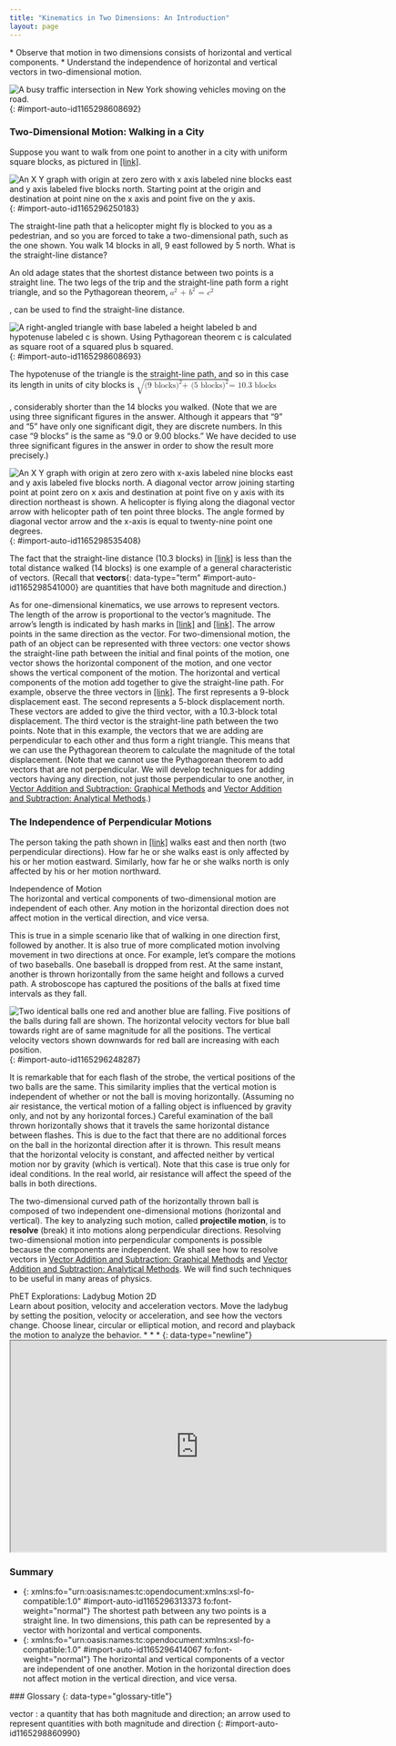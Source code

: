 ```yaml
---
title: "Kinematics in Two Dimensions: An Introduction"
layout: page
---
```



<div data-type="abstract" markdown="1">
* Observe that motion in two dimensions consists of horizontal and vertical components.
* Understand the independence of horizontal and vertical vectors in two-dimensional motion.

</div>

 ![A busy traffic intersection in New York showing vehicles moving on the road.](../resources/Figure_03_01_00.jpg "Walkers and drivers in a city like New York are rarely able to travel in straight lines to reach their destinations. Instead, they must follow roads and sidewalks, making two-dimensional, zigzagged paths. (credit: Margaret W. Carruthers)"){: #import-auto-id1165298608692}

### Two-Dimensional Motion: Walking in a City

Suppose you want to walk from one point to another in a city with uniform square blocks, as pictured in [\[link\]](#import-auto-id1165296250183).

 ![An X Y graph with origin at zero zero with x axis labeled nine blocks east and y axis labeled five blocks north. Starting point at the origin and destination at point nine on the x axis and point five on the y axis.](../resources/Figure_03_01_01.jpg "A pedestrian walks a two-dimensional path between two points in a city. In this scene, all blocks are square and are the same size."){: #import-auto-id1165296250183}

The straight-line path that a helicopter might fly is blocked to you as a pedestrian, and so you are forced to take a two-dimensional path, such as the one shown. You walk 14 blocks in all, 9 east followed by 5 north. What is the straight-line distance?

An old adage states that the shortest distance between two points is a straight line. The two legs of the trip and the straight-line path form a right triangle, and so the Pythagorean theorem, <math xmlns="http://www.w3.org/1998/Math/MathML"><semantics><mrow><mrow><mrow><msup><mi>a</mi><mrow><mn>2</mn></mrow></msup><mtext> + </mtext><msup><mi>b</mi><mrow><mn>2</mn></mrow></msup><mtext> = </mtext><msup><mi>c</mi><mrow><mn>2</mn></mrow></msup></mrow></mrow><mrow /></mrow><annotation encoding="StarMath 5.0"> size 12{a rSup { size 8{2} } " + "b rSup { size 8{2} } " = "c rSup { size 8{2} } } {}</annotation></semantics></math>

, can be used to find the straight-line distance.

![A right-angled triangle with base labeled a height labeled b and hypotenuse labeled c is shown. Using Pythagorean theorem c is calculated as square root of a squared plus b squared.](../resources/Figure_03_01_02.jpg "The Pythagorean theorem relates the length of the legs of a right triangle, labeled a size 12{a} {} and b size 12{b} {}, with the hypotenuse, labeled c size 12{c} {}. The relationship is given by: a2+&#xA0;b2=&#xA0;c2 size 12{a rSup { size 8{2} } &#xA0;&quot;+&#xA0;&quot;b rSup { size 8{2} } &#xA0;&quot;=&#xA0;&quot;c rSup { size 8{2} } } {}. This can be rewritten, solving for c size 12{A} {} : c&#xA0;=&#xA0;a2+&#xA0;b2 size 12{c&quot;&#xA0;=&#xA0;&quot; sqrt {a rSup { size 8{2} } &#xA0;&quot;+&#xA0;&quot;b rSup { size 8{2} } } } {}."){: #import-auto-id1165298608693}

The hypotenuse of the triangle is the straight-line path, and so in this case its length in units of city blocks is <math xmlns="http://www.w3.org/1998/Math/MathML"><semantics><mrow><mrow><mrow><msqrt><mrow><mo stretchy="false">(</mo><mtext>9 blocks</mtext><msup><mo stretchy="false">)</mo><mrow><mn>2</mn></mrow></msup><mtext>+ </mtext><mo stretchy="false">(</mo><mtext>5 blocks</mtext><msup><mo stretchy="false">)</mo><mrow><mn>2</mn></mrow></msup></mrow></msqrt><mtext>= 10</mtext><mtext>.</mtext><mtext>3 blocks</mtext></mrow></mrow><mrow /></mrow><annotation encoding="StarMath 5.0"> size 12{ sqrt { \( "9 blocks" \) rSup { size 8{2} }  "+ " \( "5 blocks" \) rSup { size 8{2} } }  "= 10" "." "3 blocks"} {}</annotation></semantics></math>

, considerably shorter than the 14 blocks you walked. (Note that we are using three significant figures in the answer. Although it appears that “9” and “5” have only one significant digit, they are discrete numbers. In this case “9 blocks” is the same as “9.0 or 9.00 blocks.” We have decided to use three significant figures in the answer in order to show the result more precisely.)

![An X Y graph with origin at zero zero with x-axis labeled nine blocks east and y axis labeled five blocks north. A diagonal vector arrow joining starting point at point zero on x axis and destination at point five on y axis with its direction northeast is shown. A helicopter is flying along the diagonal vector arrow with helicopter path of ten point three blocks. The angle formed by diagonal vector arrow and the x-axis is equal to twenty-nine point one degrees.](../resources/Figure_03_01_03.jpg "The straight-line path followed by a helicopter between the two points is shorter than the 14 blocks walked by the pedestrian. All blocks are square and the same size."){: #import-auto-id1165298535408}

The fact that the straight-line distance (10.3 blocks) in [\[link\]](#import-auto-id1165298535408) is less than the total distance walked (14 blocks) is one example of a general characteristic of vectors. (Recall that **vectors**{: data-type="term" #import-auto-id1165298541000} are quantities that have both magnitude and direction.)

As for one-dimensional kinematics, we use arrows to represent vectors. The length of the arrow is proportional to the vector’s magnitude. The arrow’s length is indicated by hash marks in [\[link\]](#import-auto-id1165296250183) and [\[link\]](#import-auto-id1165298535408). The arrow points in the same direction as the vector. For two-dimensional motion, the path of an object can be represented with three vectors: one vector shows the straight-line path between the initial and final points of the motion, one vector shows the horizontal component of the motion, and one vector shows the vertical component of the motion. The horizontal and vertical components of the motion add together to give the straight-line path. For example, observe the three vectors in [\[link\]](#import-auto-id1165298535408). The first represents a 9-block displacement east. The second represents a 5-block displacement north. These vectors are added to give the third vector, with a 10.3-block total displacement. The third vector is the straight-line path between the two points. Note that in this example, the vectors that we are adding are perpendicular to each other and thus form a right triangle. This means that we can use the Pythagorean theorem to calculate the magnitude of the total displacement. (Note that we cannot use the Pythagorean theorem to add vectors that are not perpendicular. We will develop techniques for adding vectors having any direction, not just those perpendicular to one another, in [Vector Addition and Subtraction: Graphical Methods](/m42127) and [Vector Addition and Subtraction: Analytical Methods](/m42128).)

### The Independence of Perpendicular Motions

The person taking the path shown in [\[link\]](#import-auto-id1165298535408) walks east and then north (two perpendicular directions). How far he or she walks east is only affected by his or her motion eastward. Similarly, how far he or she walks north is only affected by his or her motion northward.

<div data-type="note" data-has-label="true" data-label="" markdown="1">
<div data-type="title">
Independence of Motion
</div>
The horizontal and vertical components of two-dimensional motion are independent of each other. Any motion in the horizontal direction does not affect motion in the vertical direction, and vice versa.

</div>

This is true in a simple scenario like that of walking in one direction first, followed by another. It is also true of more complicated motion involving movement in two directions at once. For example, let’s compare the motions of two baseballs. One baseball is dropped from rest. At the same instant, another is thrown horizontally from the same height and follows a curved path. A stroboscope has captured the positions of the balls at fixed time intervals as they fall.

 ![Two identical balls one red and another blue are falling. Five positions of the balls during fall are shown. The horizontal velocity vectors for blue ball towards right are of same magnitude for all the positions. The vertical velocity vectors shown downwards for red ball are increasing with each position.](../resources/Figure_03_01_04a.jpg "This shows the motions of two identical balls&#x2014;one falls from rest, the other has an initial horizontal velocity. Each subsequent position is an equal time interval. Arrows represent horizontal and vertical velocities at each position. The ball on the right has an initial horizontal velocity, while the ball on the left has no horizontal velocity. Despite the difference in horizontal velocities, the vertical velocities and positions are identical for both balls. This shows that the vertical and horizontal motions are independent."){: #import-auto-id1165296248287}

It is remarkable that for each flash of the strobe, the vertical positions of the two balls are the same. This similarity implies that the vertical motion is independent of whether or not the ball is moving horizontally. (Assuming no air resistance, the vertical motion of a falling object is influenced by gravity only, and not by any horizontal forces.) Careful examination of the ball thrown horizontally shows that it travels the same horizontal distance between flashes. This is due to the fact that there are no additional forces on the ball in the horizontal direction after it is thrown. This result means that the horizontal velocity is constant, and affected neither by vertical motion nor by gravity (which is vertical). Note that this case is true only for ideal conditions. In the real world, air resistance will affect the speed of the balls in both directions.

The two-dimensional curved path of the horizontally thrown ball is composed of two independent one-dimensional motions (horizontal and vertical). The key to analyzing such motion, called **projectile motion**, is to **resolve** (break) it into motions along perpendicular directions. Resolving two-dimensional motion into perpendicular components is possible because the components are independent. We shall see how to resolve vectors in [Vector Addition and Subtraction: Graphical Methods](/m42127) and [Vector Addition and Subtraction: Analytical Methods](/m42128). We will find such techniques to be useful in many areas of physics.

<div data-type="note" id="eip-652" class="interactive" markdown="1">
<div data-type="title">
PhET Explorations: Ladybug Motion 2D
</div>
Learn about position, velocity and acceleration vectors. Move the ladybug by setting the position, velocity or acceleration, and see how the vectors change. Choose linear, circular or elliptical motion, and record and playback the motion to analyze the behavior. * * *
{: data-type="newline"}

<div data-type="media" id="Phet_module_3.1" data-alt="Ladybug Motion">
<iframe width="660" height="371.4" src="https://archive.cnx.org/specials/317a2b1e-2fbd-11e5-99b5-e38ffb545fe6/ladybug-motion/#sim-ladybug-motion"></iframe>
</div>
</div>

### Summary

* {: xmlns:fo="urn:oasis:names:tc:opendocument:xmlns:xsl-fo-compatible:1.0" #import-auto-id1165296313373 fo:font-weight="normal"} The shortest path between any two points is a straight line. In two dimensions, this path can be represented by a vector with horizontal and vertical components.
* {: xmlns:fo="urn:oasis:names:tc:opendocument:xmlns:xsl-fo-compatible:1.0" #import-auto-id1165296414067 fo:font-weight="normal"} The horizontal and vertical components of a vector are independent of one another. Motion in the horizontal direction does not affect motion in the vertical direction, and vice versa.

<div data-type="glossary" markdown="1">
### Glossary
{: data-type="glossary-title"}

vector
: a quantity that has both magnitude and direction; an arrow used to represent quantities with both magnitude and direction
{: #import-auto-id1165298860990}

</div>

